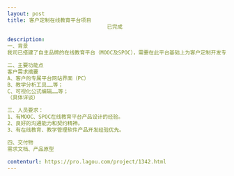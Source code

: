 ```yaml
---                
layout: post       
title: 客户定制在线教育平台项目
                                已完成
           
description: 
一、背景
我司已搭建了自主品牌的在线教育平台（MOOC及SPOC），需要在此平台基础上为客户定制开发专属的SPOC平台，根据客户需要，规划设计产品原型界面，需要评估平台现有模块是否满足客户需求，对比竞品，写出需求文档，并给出分阶段的工作量预估。

二、主要功能点
客户需求摘要
A、客户的专属平台网站界面（PC）
B、教学分析工具……等；
C、可视化公式编辑……等；
（具体详谈）

三、人员要求：
1、有MOOC、SPOC在线教育平台产品设计的经验。
2、良好的沟通能力和契约精神。
3、有在线教育、教学管理软件产品开发经验优先。

四、交付物
需求文档、产品原型
     
contenturl: https://pro.lagou.com/project/1342.html      
---                 
```


